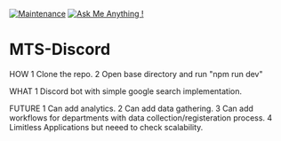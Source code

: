 [![Maintenance](https://img.shields.io/badge/Maintained%3F-yes-green.svg)](https://GitHub.com/Naereen/StrapDown.js/graphs/commit-activity)
[![Ask Me Anything !](https://img.shields.io/badge/Ask%20me-anything-1abc9c.svg)](https://GitHub.com/Naereen/ama)
# MTS-Discord


HOW
1 Clone the repo.
2 Open base directory and run "npm run dev"

WHAT
1 Discord bot with simple google search implementation.

FUTURE
1 Can add analytics. 
2 Can add data gathering.
3 Can add workflows for departments with data collection/registeration process.
4 Limitless Applications but neeed to check scalability.

